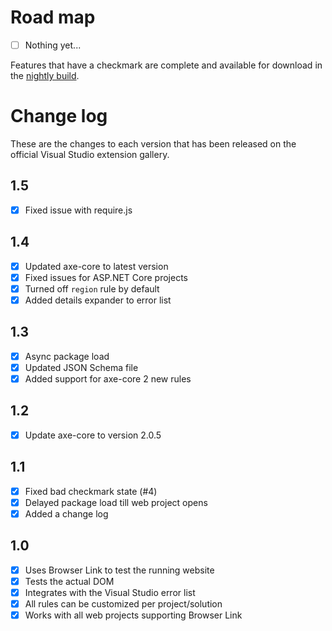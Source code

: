 # Road map

- [ ] Nothing yet...

Features that have a checkmark are complete and available for
download in the
[nightly build](http://vsixgallery.com/extension/25a79d25-0fff-4748-afaa-3a67ed116bc9/).

# Change log

These are the changes to each version that has been released
on the official Visual Studio extension gallery.

## 1.5

- [x] Fixed issue with require.js

## 1.4

- [x] Updated axe-core to latest version
- [x] Fixed issues for ASP.NET Core projects
- [x] Turned off `region` rule by default
- [x] Added details expander to error list

## 1.3

- [x] Async package load
- [x] Updated JSON Schema file
- [x] Added support for axe-core 2 new rules

## 1.2

- [x] Update axe-core to version 2.0.5

## 1.1

- [x] Fixed bad checkmark state (#4)
- [x] Delayed package load till web project opens
- [x] Added a change log

## 1.0

- [x] Uses Browser Link to test the running website
- [x] Tests the actual DOM
- [x] Integrates with the Visual Studio error list
- [x] All rules can be customized per project/solution
- [x] Works with all web projects supporting Browser Link